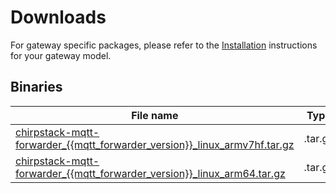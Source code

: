 # Downloads

For gateway specific packages, please refer to the [Installation](./install/index.md)
instructions for your gateway model. 

## Binaries

| File name | Type | OS | Arch |
| --------- | ---- | -- | ---- |
| [chirpstack-mqtt-forwarder_{{mqtt_forwarder_version}}_linux_armv7hf.tar.gz](https://artifacts.chirpstack.io/downloads/chirpstack-mqtt-forwarder/chirpstack-mqtt-forwarder_{{mqtt_forwarder_version}}_linux_armv7hf.tar.gz) | .tar.gz | Linux | armv7 |
| [chirpstack-mqtt-forwarder_{{mqtt_forwarder_version}}_linux_arm64.tar.gz](https://artifacts.chirpstack.io/downloads/chirpstack-mqtt-forwarder/chirpstack-mqtt-forwarder_{{mqtt_forwarder_version}}_linux_arm64.tar.gz) | .tar.gz | Linux | arm64 |
